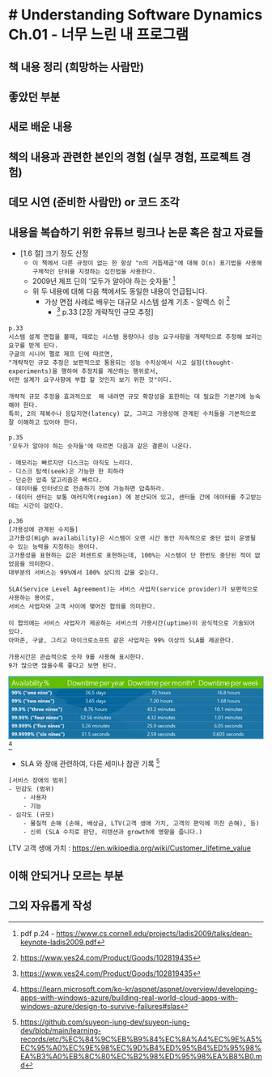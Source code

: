 # # Understanding Software Dynamics Ch.01 - 너무 느린 내 프로그램

## 책 내용 정리 (희망하는 사람만)

## 좋았던 부분

## 새로 배운 내용

## 책의 내용과 관련한 본인의 경험 (실무 경험, 프로젝트 경험)

## 데모 시연 (준비한 사람만) or 코드 조각

## 내용을 복습하기 위한 유튜브 링크나 논문 혹은 참고 자료들

- [1.6 절] 크기 정도 산정
  - `이 책에서 다른 규정이 없는 한 항상 "n의 거듭제곱"에 대해 O(n) 표기법을 사용해 구체적인 단위를 지정하는 십진법을 사용한다.`
  - 2009년 제프 딘의 '모두가 알아야 하는 숫자들' [^deen2009]
  - 위 두 내용에 대해 다음 책에서도 동일한 내용이 언급됩니다.
    - 가상 면접 사례로 배우는 대규모 시스템 설계 기초 - 알렉스 쉬 [^interview1]
      - [^interview1] p.33 [2장 개략적인 규모 추정]
```text
p.33
시스템 설계 면접을 볼때, 때로는 시스템 용량이나 성능 요구사항을 개략적으로 추정해 보라는 요구를 받게 된다. 
구글의 시니어 펠로 제프 딘에 따르면, 
"개략적인 규모 추정은 보편적으로 통용되는 성능 수치상에서 사고 실험(thought-experiments)을 행하여 추정치를 계산하는 행위로서, 
어떤 설계가 요구사항에 부합 할 것인지 보기 위한 것"이다.

개략적 규모 추정을 효과적으로  해 내려면 규모 확장성을 표한하는 데 필요한 기본기에 능숙해야 한다.
특히, 2의 제복수나 응답지연(latency) 값, 그리고 가용성에 관계된 수치들을 기본적으로 잘 이해하고 있어야 한다.
```

```text
p.35
'모두가 알아야 하는 숫자들'에 따르면 다음과 같은 결론이 나온다.

- 메모리는 빠르지만 디스크는 아직도 느리다.
- 디스크 탐색(seek)은 가능한 한 피하라
- 단순한 압축 알고리즘은 빠르다.
- 데이터를 인터넷으로 전송하기 전에 가능하면 압축하라.
- 데이터 센터는 보통 여러지역(region) 에 분산되어 있고, 센터들 간에 데이터를 주고받는 데는 시간이 걸린다.
```

```text
p.36
[가용성에 관계된 수치들]
고가용성(High availability)은 시스템이 오랜 시간 동안 지속적으로 중단 없이 운영될 수 있는 능력을 지칭하는 용어다.
고가용성을 표현하는 값은 퍼센트로 표현하는데, 100%는 시스템이 단 한번도 중단된 적이 없었음을 의미한다.
대부분의 서비스는 99%에서 100% 상디의 값을 갖는다.

SLA(Service Level Agreement)는 서비스 사업자(service provider)가 보편적으로 사용하는 용어로,
서비스 사업자와 고객 사이에 맺어진 합의를 의미한다.

이 합의에는 서비스 사업자가 제공하는 서비스의 가용시간(uptime)이 공식적으로 기술되어 있다.
아마존, 구글, 그리고 마이크로소프트 같은 사업자는 99% 이상의 SLA를 제공한다.

가용시간은 관습적으로 숫자 9를 사용해 표시한다.
9가 많으면 많을수록 좋다고 보면 된다. 
```

![azure-sla](assets/azure-sla.png) [^azure-sla]

- SLA 와 장애 관련하여, 다른 세미나 참관 기록 [^SLA-fault-seminar]
```text
[서비스 장애의 범위]
- 민감도 (범위)
    - 사용자
    - 기능
- 심각도 (규모)
    - 물질적 손해 (손해, 배상금, LTV(고객 생애 가치, 고객의 편익에 끼친 손해), 등)
    - 신뢰 (SLA 수치로 판단, 리텐션과 growth에 영향을 줍니다.)
```
LTV 고객 생애 가치 : https://en.wikipedia.org/wiki/Customer_lifetime_value


[^interview1]: https://www.yes24.com/Product/Goods/102819435
[^deen2009]: pdf p.24 - https://www.cs.cornell.edu/projects/ladis2009/talks/dean-keynote-ladis2009.pdf
[^azure-sla]: https://learn.microsoft.com/ko-kr/aspnet/aspnet/overview/developing-apps-with-windows-azure/building-real-world-cloud-apps-with-windows-azure/design-to-survive-failures#slas
[^SLA-fault-seminar]: https://github.com/suyeon-jung-dev/suyeon-jung-dev/blob/main/learning-records/etc/%EC%84%9C%EB%B9%84%EC%8A%A4%EC%9E%A5%EC%95%A0%EC%9E%98%EC%9D%B4%ED%95%B4%ED%95%98%EA%B3%A0%EB%8C%80%EC%B2%98%ED%95%98%EA%B8%B0.md

## 이해 안되거나 모르는 부분

## 그외 자유롭게 작성


